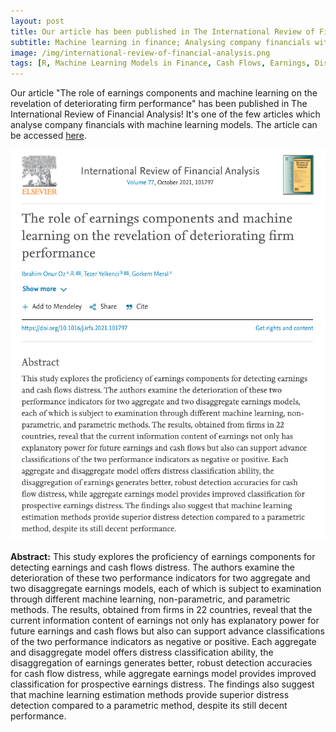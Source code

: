 ```yaml
---
layout: post
title: Our article has been published in The International Review of Financial Analysis! 
subtitle: Machine learning in finance; Analysing company financials with machine learning models
image: /img/international-review-of-financial-analysis.png
tags: [R, Machine Learning Models in Finance, Cash Flows, Earnings, Distress Prediction, Machine Learning, Estimation Methods]
---
```



Our article "The role of earnings components and machine learning on the revelation of deteriorating firm performance" has been published in The International Review of Financial Analysis! It's one of the few articles which analyse company financials with machine learning models. The article can be accessed [here](https://www.sciencedirect.com/science/article/abs/pii/S1057521921001332).

![The role of earnings components and machine learning on the revelation of deteriorating firm performance](/img/machine-learning-models-in-finance.png)

**Abstract:**
This study explores the proficiency of earnings components for detecting earnings and cash flows distress. The authors examine the deterioration of these two performance indicators for two aggregate and two disaggregate earnings models, each of which is subject to examination through different machine learning, non-parametric, and parametric methods. The results, obtained from firms in 22 countries, reveal that the current information content of earnings not only has explanatory power for future earnings and cash flows but also can support advance classifications of the two performance indicators as negative or positive. Each aggregate and disaggregate model offers distress classification ability, the disaggregation of earnings generates better, robust detection accuracies for cash flow distress, while aggregate earnings model provides improved classification for prospective earnings distress. The findings also suggest that machine learning estimation methods provide superior distress detection compared to a parametric method, despite its still decent performance.



